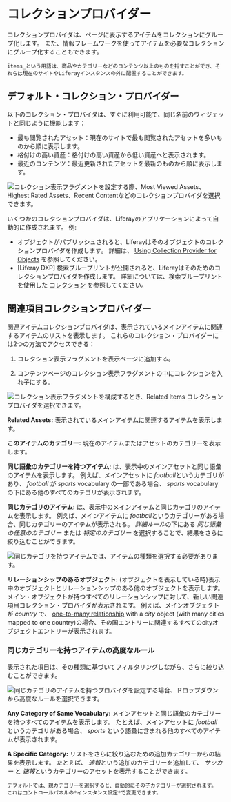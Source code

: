 ---
---
# コレクションプロバイダー

コレクションプロバイダは、ページに表示するアイテムをコレクションにグループ化します。 また、情報フレームワークを使ってアイテムを必要なコレクションにグループ化することもできます。

```{note}
items_という用語は、商品やカテゴリーなどのコンテンツ以上のものを指すことができ、それらは現在のサイトやLiferayインスタンスの外に配置することができます。
```

## デフォルト・コレクション・プロバイダー

以下のコレクション・プロバイダは、すぐに利用可能で、同じ名前のウィジェットと同じように機能します：

* 最も閲覧されたアセット：現在のサイトで最も閲覧されたアセットを多いものから順に表示します。
* 格付けの高い資産：格付けの高い資産から低い資産へと表示されます。
* 最近のコンテンツ：最近更新されたアセットを最新のものから順に表示します。

![コレクション表示フラグメントを設定する際、Most Viewed Assets、Highest Rated Assets、Recent Contentなどのコレクションプロバイダを選択できます。](./collection-providers/images/01.png)

いくつかのコレクションプロバイダは、Liferayのアプリケーションによって自動的に作成されます。 例:

* オブジェクトがパブリッシュされると、Liferayはそのオブジェクトのコレクションプロバイダを作成します。 詳細は、 [Using Collection Provider for Objects](../../building-applications/objects/displaying-object-entries.md#using-the-collection-provider-for-objects) を参照してください。
* [Liferay DXP] 検索ブループリントが公開されると、Liferayはそのためのコレクションプロバイダを作成します。 詳細については、検索ブループリントを使用した [コレクション](../../using-search/liferay-enterprise-search/search-experiences/search-blueprints/collections-with-search-blueprints.md) を参照してください。

## 関連項目コレクションプロバイダー

関連アイテムコレクションプロバイダは、表示されているメインアイテムに関連するアイテムのリストを表示します。 これらのコレクション・プロバイダーには2つの方法でアクセスできる：

1. コレクション表示フラグメントを表示ページに追加する。

1. コンテンツページのコレクション表示フラグメントの中にコレクションを入れ子にする。

![コレクション表示フラグメントを構成するとき、Related Items コレクションプロバイダを選択できます。](./collection-providers/images/02.png)

**Related Assets:** 表示されているメインアイテムに関連するアイテムを表示します。

**このアイテムのカテゴリー:** 現在のアイテムまたはアセットのカテゴリーを表示します。

**同じ語彙のカテゴリーを持つアイテム:** は、表示中のメインアセットと同じ語彙のアイテムを表示します。 例えば、メインアセットに *football*というカテゴリがあり、 *football* が *sports* vocabulary の一部である場合、 *sports* vocabulary の下にある他のすべてのカテゴリが表示されます。

**同じカテゴリのアイテム:** は、表示中のメインアイテムと同じカテゴリのアイテムを表示します。 例えば、メインアイテムに *football*というカテゴリーがある場合、同じカテゴリーのアイテムが表示される。 *詳細ルール*の下にある _同じ語彙の任意のカテゴリー_ または _特定のカテゴリー_ を選択することで、結果をさらに絞り込むことができます。

![同じカテゴリを持つアイテムでは、アイテムの種類を選択する必要があります。](./collection-providers/images/04.png)

**リレーションシップのあるオブジェクト:** (オブジェクトを表示している時)表示中のオブジェクトとリレーションシップのある他のオブジェクトを表示します。 メイン・オブジェクトが持つすべてのリレーションシップに対して、新しい関連項目コレクション・プロバイダが表示されます。 例えば、メインオブジェクトが *country* で、 [one-to-many relationship](../../building-applications/objects/creating-and-managing-objects/relationships/defining-object-relationships.md) with a *city* object (with many cities mapped to one country)の場合、その国エントリーに関連するすべてのcityオブジェクトエントリーが表示されます。

### 同じカテゴリーを持つアイテムの高度なルール

表示された項目は、その種類に基づいてフィルタリングしながら、さらに絞り込むことができます。

![同じカテゴリのアイテムを持つプロバイダを設定する場合、ドロップダウンから高度なルールを選択できます。](./collection-providers/images/03.png)

**Any Category of Same Vocabulary:** メインアセットと同じ語彙のカテゴリーを持つすべてのアイテムを表示します。 たとえば、メインアセットに *football* というカテゴリがある場合、 *sports* という語彙に含まれる他のすべてのアイテムが表示されます。

**A Specific Category:** リストをさらに絞り込むための追加カテゴリーからの結果を表示します。 たとえば、 *速報*という追加のカテゴリーを追加して、 *サッカー* と *速報*というカテゴリーのアセットを表示することができます。

```{tip}
デフォルトでは、親カテゴリーを選択すると、自動的にその子カテゴリーが選択されます。 これはコントロールパネルの*インスタンス設定*で変更できます。
```
